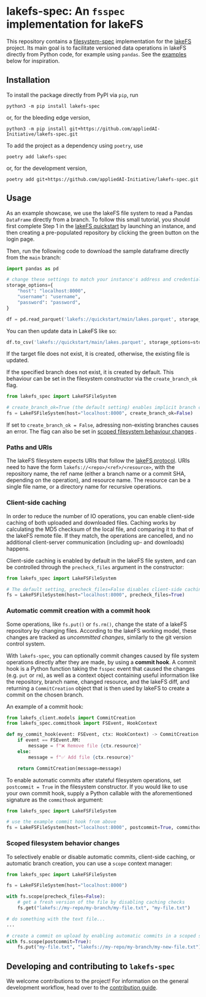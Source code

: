 # lakefs-spec: An `fsspec` implementation for lakeFS

This repository contains a [filesystem-spec](https://github.com/fsspec/filesystem_spec) implementation for the [lakeFS](https://lakefs.io/) project.
Its main goal is to facilitate versioned data operations in lakeFS directly from Python code, for example using `pandas`. See the [examples](#usage) below for inspiration.

## Installation

To install the package directly from PyPI via `pip`, run

```shell
python3 -m pip install lakefs-spec
```

or, for the bleeding edge version,

```shell
python3 -m pip install git+https://github.com/appliedAI-Initiative/lakefs-spec.git
```

To add the project as a dependency using `poetry`, use

```shell
poetry add lakefs-spec
```

or, for the development version,

```shell
poetry add git+https://github.com/appliedAI-Initiative/lakefs-spec.git
```

## Usage

As an example showcase, we use the lakeFS file system to read a Pandas `DataFrame` directly from a branch. To follow
this small tutorial, you should first complete Step 1 in the [lakeFS quickstart](https://docs.lakefs.io/quickstart/launch.html) by
launching an instance, and then creating a pre-populated repository by clicking the green button on the login page.

Then, run the following code to download the sample dataframe directly from the `main` branch:

```python
import pandas as pd

# change these settings to match your instance's address and credentials
storage_options={
    "host": "localhost:8000",
    "username": "username",
    "password": "password",
}

df = pd.read_parquet('lakefs://quickstart/main/lakes.parquet', storage_options=storage_options)
```

You can then update data in LakeFS like so:

```python
df.to_csv('lakefs://quickstart/main/lakes.parquet', storage_options=storage_options)
```

If the target file does not exist, it is created, otherwise, the existing file is updated.

If the specified branch does not exist, it is created by default. This behaviour can be set in the filesystem constructor via the `create_branch_ok` flag.

```python
from lakefs_spec import LakeFSFileSystem

# create_branch_ok=True (the default setting) enables implicit branch creation
fs = LakeFSFileSystem(host="localhost:8000", create_branch_ok=False)
```

If set to `create_branch_ok = False`, adressing non-existing branches causes an error.
The flag can also be set in [scoped filesystem behaviour changes](#scoped-filesystem-behavior-changes) .

### Paths and URIs

The lakeFS filesystem expects URIs that follow the [lakeFS protocol](https://docs.lakefs.io/understand/model.html#lakefs-protocol-uris).
URIs need to have the form `lakefs://<repo>/<ref>/<resource>`, with the repository name, the ref name (either a branch name or a commit SHA, depending on the operation), and resource name.
The resource can be a single file name, or a directory name for recursive operations.

### Client-side caching

In order to reduce the number of IO operations, you can enable client-side caching of both uploaded and downloaded files.
Caching works by calculating the MD5 checksum of the local file, and comparing it to that of the lakeFS remote file.
If they match, the operations are cancelled, and no additional client-server communication (including up- and downloads) happens.

Client-side caching is enabled by default in the lakeFS file system, and can be controlled through the `precheck_files` argument in the constructor:

```python
from lakefs_spec import LakeFSFileSystem

# The default setting, precheck_files=False disables client-side caching.
fs = LakeFSFileSystem(host="localhost:8000", precheck_files=True)
```

### Automatic commit creation with a commit hook

Some operations, like `fs.put()` or `fs.rm()`, change the state of a lakeFS repository by changing files. According to
the lakeFS working model, these changes are tracked as _uncommitted changes_, similarly to the git version control system.

With `lakefs-spec`, you can optionally commit changes caused by file system operations directly after they are made,
by using a **commit hook**. A commit hook is a Python function taking the `fsspec` event that caused the changes
(e.g. `put` or `rm`), as well as a context object containing useful information like the repository, branch name,
changed resource, and the lakeFS diff, and returning a `CommitCreation` object that is then used by
lakeFS to create a commit on the chosen branch.

An example of a commit hook:

```python
from lakefs_client.models import CommitCreation
from lakefs_spec.commithook import FSEvent, HookContext

def my_commit_hook(event: FSEvent, ctx: HookContext) -> CommitCreation:
    if event == FSEvent.RM:
        message = f"❌ Remove file {ctx.resource}"
    else:
        message = f"✅ Add file {ctx.resource}"

    return CommitCreation(message=message)
```

To enable automatic commits after stateful filesystem operations, set `postcommit = True` in the filesystem constructor. If you
would like to use your own commit hook, supply a Python callable with the aforementioned signature as the `commithook` argument:

```python
from lakefs_spec import LakeFSFileSystem

# use the example commit hook from above
fs = LakeFSFileSystem(host="localhost:8000", postcommit=True, commithook=my_commit_hook)
```

### Scoped filesystem behavior changes

To selectively enable or disable automatic commits, client-side caching, or automatic branch creation, you can use a `scope` context manager:

```python
from lakefs_spec import LakeFSFileSystem

fs = LakeFSFileSystem(host="localhost:8000")

with fs.scope(precheck_files=False):
    # get a fresh version of the file by disabling caching checks
    fs.get("lakefs://my-repo/my-branch/my-file.txt", "my-file.txt")

# do something with the text file...
...

# create a commit on upload by enabling automatic commits in a scoped section
with fs.scope(postcommit=True):
    fs.put("my-file.txt", "lakefs://my-repo/my-branch/my-new-file.txt")
```

## Developing and contributing to `lakefs-spec`

We welcome contributions to the project! For information on the general development workflow, head over to the [contribution guide](CONTRIBUTING.md).

